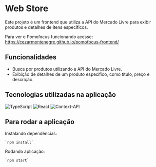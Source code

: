 # Web Store

Este projeto é um frontend que utiliza a API do Mercado Livre para exibir produtos e detalhes de itens específicos.

Para ver o Pomofocus funcionando acesse: https://cezarmontenegro.github.io/pomofocus-frontend/

## Funcionalidades

- Busca por produtos utilizando a API do Mercado Livre.
- Exibição de detalhes de um produto específico, como título, preço e descrição.

## Tecnologias utilizadas na aplicação
![TypeScript](https://img.shields.io/badge/typescript-%23007ACC.svg?style=for-the-badge&logo=typescript&logoColor=white)
![React](https://img.shields.io/badge/react-%2320232a.svg?style=for-the-badge&logo=react&logoColor=%2361DAFB)
![Context-API](https://img.shields.io/badge/Context--Api-000000?style=for-the-badge&logo=react)

## Para rodar a aplicação
  Instalando dependências:
  
    `npm install`

  Rodando aplicação:
  
    `npm start`
